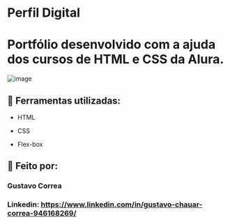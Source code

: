 # Perfil Digital 

# Portfólio desenvolvido com a ajuda dos cursos de HTML e CSS da Alura.

![image](https://github.com/ByGustavoo/PerfilDigitalByGustavo/assets/132701636/099337a3-5c72-417a-a432-80bc659da792)

## 🚀 Ferramentas utilizadas:

* HTML

* CSS

* Flex-box

## 📝 Feito por:

### Gustavo Correa

### Linkedin: https://www.linkedin.com/in/gustavo-chauar-correa-946168269/

